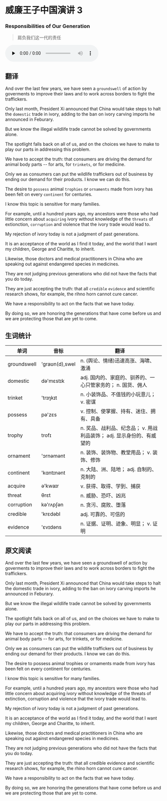 # 威廉王子中国演讲 3
### Responsibilities of Our Generation
>肩负我们这一代的责任

<audio id="audio" controls="" controlsList="nodownload" oncontextmenu="return false" preload="none">
    <source id="mp3" src="../audio/2019-May/Responsibilities of Our Generation.mp3">
</audio>

## 翻译
And over the last few years, we have seen a `groundswell` of action by goverments to improve their laws and to work across borders to fight the traffickers.

Only last month, President Xi announced that China would take steps to halt the `domestic` trade in ivory, adding to the ban on ivory carving imports he announced in Feburary.

But we know the illegal wildlife trade cannot be solved by governments alone.

The spotlight falls back on all of us, and on the choices we have to make to play our parts in addressing this problem.

We have to accept the truth: that consumers are driving the demand for animal body parts -- for arts, for `trinkets`, or for medicine.

Only we as consumers can put the wildlife traffickers out of business by ending our demand for their products. I know we can do this.

The desire to `possess` animal `trophies` or `ornaments` made from ivory has been felt on every `continent` for centuries.

I know this topic is sensitive for many families.

For example, until a hundred years ago, my ancestors were those who had little concern about `acquiring` ivory without knowledge of the `threats` of extionction, `corruption` and violence that the ivory trade would lead to.

My rejection of ivory today is not a judgment of past generations.

It is an acceptance of the world as I find it today, and the world that I want my children, George and Charitte, to inherit.

Likewise, those doctors and medical practitioners in China who are speaking out against endangered species in medicines.

They are not judging previous generations who did not have the facts that you do today.

They are just accepting the truth: that all `credible` `evidence` and scientific research shows, for example, the rihno horn cannot cure cancer.

We have a responsibility to act on the facts that we have today.

By doing so, we are honoring the generations that have come before us and we are protecting those that are yet to come.

## 生词统计
| 单词 | 音标 | 翻译 |
|-|-|-|
| groundswell | 'graʊn(d),swel | n. (舆论、情绪)迅速高涨、海啸、激涌 |
| domestic | də'mɛstɪk | adj. 国内的、家庭的、驯养的、一心只管家务的； n. 国货、佣人 |
| trinket | 'trɪŋkɪt | n. 小装饰品、不值钱的小玩意儿； v. 密谋 |
| possess | pə'zɛs | v. 控制、使掌握、持有、迷住、拥有、具备 |
| trophy | trofɪ | n. 奖品、战利品、纪念品； v. 用战利品装饰； adj. 显示身份的、有威望的 |
| ornament | 'ɔrnəmənt | n. 装饰、装饰物、教堂用品； v. 装饰、修饰 |
| continent | 'kɑntɪnənt | n. 大陆、洲、陆地； adj. 自制的、克制的 |
| acquire | ə'kwaɪr | v. 获得、取得、学到、捕获 |
| threat | θrɛt | n. 威胁、恐吓、凶兆 |
| corruption | kə'rʌpʃən | n. 贪污、腐败、堕落 |
| credible | 'krɛdəbl | adj. 可靠的、可信的 |
| evidence | 'ɛvɪdəns | n. 证据、证明、迹象、明显； v. 证明 |

## 原文阅读
And over the last few years, we have seen a groundswell of action by goverments to improve their laws and to work across borders to fight the traffickers.

Only last month, President Xi announced that China would take steps to halt the domestic trade in ivory, adding to the ban on ivory carving imports he announced in Feburary.

But we know the illegal wildlife trade cannot be solved by governments alone.

The spotlight falls back on all of us, and on the choices we have to make to play our parts in addressing this problem.

We have to accept the truth: that consumers are driving the demand for animal body parts -- for arts, for trinkets, or for medicine.

Only we as consumers can put the wildlife traffickers out of business by ending our demand for their products. I know we can do this.

The desire to possess animal trophies or ornaments made from ivory has been felt on every continent for centuries.

I know this topic is sensitive for many families.

For example, until a hundred years ago, my ancestors were those who had little concern about acquiring ivory without knowledge of the threats of extinction, corruption and violence that the ivory trade would lead to.

My rejection of ivory today is not a judgment of past generations.

It is an acceptance of the world as I find it today, and the world that I want my children, George and Charitte, to inherit.

Likewise, those doctors and medical practitioners in China who are speaking out against endangered species in medicines.

They are not judging previous generations who did not have the facts that you do today.

They are just accepting the truth: that all credible evidence and scientific research shows, for example, the rhino horn cannot cure cancer.

We have a responsibility to act on the facts that we have today.

By doing so, we are honoring the generations that have come before us and we are protecting those that are yet to come.
